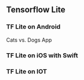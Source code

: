 ## Tensorflow Lite
### TF Lite on Android
Cats vs. Dogs App
### TF Lite on iOS with Swift
### TF Lite on IOT
